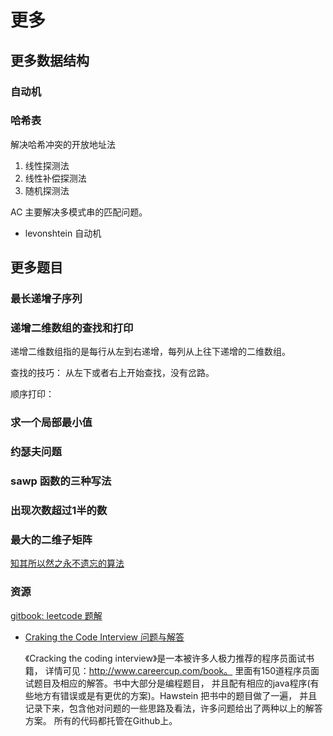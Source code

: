 # 更多

## 更多数据结构

### 自动机

### 哈希表

解决哈希冲突的开放地址法
1. 线性探测法
2. 线性补偿探测法
3. 随机探测法

AC 主要解决多模式串的匹配问题。

- levonshtein 自动机

## 更多题目

### 最长递增子序列

### 递增二维数组的查找和打印

递增二维数组指的是每行从左到右递增，每列从上往下递增的二维数组。

查找的技巧： 从左下或者右上开始查找，没有岔路。

顺序打印： 

### 求一个局部最小值

### 约瑟夫问题

### sawp 函数的三种写法

### 出现次数超过1半的数

### 最大的二维子矩阵

[知其所以然之永不遗忘的算法](http://selfboot.cn/2015/11/03/howto_find_algorithm/)


### 资源
[gitbook: leetcode 题解](https://www.gitbook.com/book/siddontang/leetcode-solution/details)

- [Craking the Code Interview 问题与解答](http://www.hawstein.com/posts/ctci-solutions-contents.html)

    《Cracking the coding interview》是一本被许多人极力推荐的程序员面试书籍， 详情可见：http://www.careercup.com/book。 里面有150道程序员面试题目及相应的解答。书中大部分是编程题目， 并且配有相应的java程序(有些地方有错误或是有更优的方案)。Hawstein 把书中的题目做了一遍， 并且记录下来，包含他对问题的一些思路及看法，许多问题给出了两种以上的解答方案。 所有的代码都托管在Github上。


